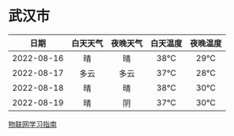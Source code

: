 # 武汉市
|日期|白天天气|夜晚天气|白天温度|夜晚温度|
|:--:|:--:|:--:|:--:|:--:|
|2022-08-16|晴|晴|38℃|29℃|
|2022-08-17|多云|多云|37℃|28℃|
|2022-08-18|晴|晴|38℃|30℃|
|2022-08-19|晴|阴|37℃|30℃|
 
[物联网学习指南](http://doc.lziqi.top/IoT)
